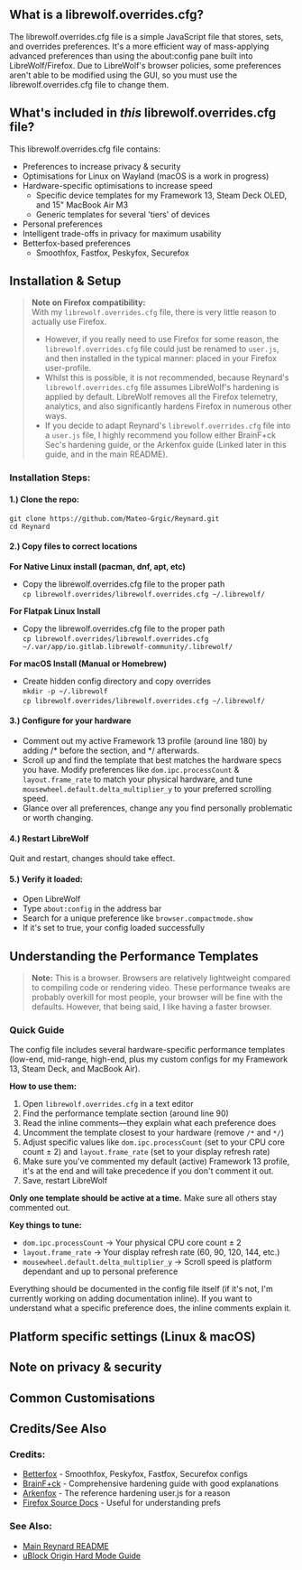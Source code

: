 ## What is a librewolf.overrides.cfg?
The librewolf.overrides.cfg file is a simple JavaScript file that stores, sets, and overrides preferences. It's a more efficient way of mass-applying advanced preferences than using the about:config pane built into LibreWolf/Firefox. Due to LibreWolf's browser policies, some preferences aren't able to be modified using the GUI, so you must use the librewolf.overrides.cfg file to change them.

## What's included in *this* librewolf.overrides.cfg file?
This librewolf.overrides.cfg file contains:
* Preferences to increase privacy & security
* Optimisations for Linux on Wayland (macOS is a work in progress)
* Hardware-specific optimisations to increase speed
	* Specific device templates for my Framework 13, Steam Deck OLED, and 15" MacBook Air M3
	* Generic templates for several 'tiers' of devices
* Personal preferences 
* Intelligent trade-offs in privacy for maximum usability
* Betterfox-based preferences
    * Smoothfox, Fastfox, Peskyfox, Securefox

## Installation & Setup

> **Note on Firefox compatibility:**  
> With my `librewolf.overrides.cfg` file, there is very little reason to actually use Firefox.  
> - However, if you really need to use Firefox for some reason, the `librewolf.overrides.cfg` file could just be renamed to `user.js`, and then installed in the typical manner: placed in your Firefox user-profile.  
> - Whilst this is possible, it is not recommended, because Reynard's `librewolf.overrides.cfg` file assumes LibreWolf's hardening is applied by default. LibreWolf removes all the Firefox telemetry, analytics, and also significantly hardens Firefox in numerous other ways.
> - If you decide to adapt Reynard's `librewolf.overrides.cfg` file into a `user.js` file, I highly recommend you follow either BrainF+ck Sec's hardening guide, or the Arkenfox guide (Linked later in this guide, and in the main README).
### Installation Steps:

#### 1.) Clone the repo:  
  ```git clone https://github.com/Mateo-Grgic/Reynard.git```  
  ```cd Reynard```  

#### 2.) Copy files to correct locations
  **For Native Linux install (pacman, dnf, apt, etc)**  
  - Copy the librewolf.overrides.cfg file to the proper path  
  ```cp librewolf.overrides/librewolf.overrides.cfg ~/.librewolf/```  

**For Flatpak Linux Install**  
   - Copy the librewolf.overrides.cfg file to the proper path  
  ```cp librewolf.overrides/librewolf.overrides.cfg ~/.var/app/io.gitlab.librewolf-community/.librewolf/```   

**For macOS Install (Manual or Homebrew)**  
  - Create hidden config directory and copy overrides  
  ```mkdir -p ~/.librewolf```  
  ```cp librewolf.overrides/librewolf.overrides.cfg ~/.librewolf/```

#### 3.) Configure for your hardware
* Comment out my active Framework 13 profile (around line 180) by adding /* before the section, and */ afterwards.  
* Scroll up and find the template that best matches the hardware specs you have. Modify preferences like `dom.ipc.processCount` & `layout.frame_rate` to match your physical hardware, and tune `mousewheel.default.delta_multiplier_y` to your preferred scrolling speed.  
* Glance over all preferences, change any you find personally problematic or worth changing.  

#### 4.) Restart LibreWolf 
  Quit and restart, changes should take effect.

#### 5.) Verify it loaded:
* Open LibreWolf
* Type `about:config` in the address bar
* Search for a unique preference like `browser.compactmode.show`
* If it's set to true, your config loaded successfully

## Understanding the Performance Templates

> **Note:** This is a browser. Browsers are relatively lightweight compared to compiling code or rendering video. These performance tweaks are probably overkill for most people, your browser will be fine with the defaults. However, that being said, I like having a faster browser.

### Quick Guide

The config file includes several hardware-specific performance templates (low-end, mid-range, high-end, plus my custom configs for my Framework 13, Steam Deck, and MacBook Air).

**How to use them:**
1. Open `librewolf.overrides.cfg` in a text editor
2. Find the performance template section (around line 90)
3. Read the inline comments—they explain what each preference does
4. Uncomment the template closest to your hardware (remove `/*` and `*/`)
5. Adjust specific values like `dom.ipc.processCount` (set to your CPU core count ± 2) and `layout.frame_rate` (set to your display refresh rate)
6. Make sure you've commented my default (active) Framework 13 profile, it's at the end and will take precedence if you don't comment it out. 
6. Save, restart LibreWolf

**Only one template should be active at a time.** Make sure all others stay commented out.

**Key things to tune:**
- `dom.ipc.processCount` → Your physical CPU core count ± 2
- `layout.frame_rate` → Your display refresh rate (60, 90, 120, 144, etc.)
- `mousewheel.default.delta_multiplier_y` → Scroll speed is platform dependant and up to personal preference

Everything should be documented in the config file itself (if it's not, I'm currently working on adding documentation inline). If you want to understand what a specific preference does, the inline comments explain it.

## Platform specific settings (Linux & macOS)

## Note on privacy & security

## Common Customisations

## Credits/See Also 
### Credits:
- [Betterfox](https://github.com/yokoffing/Betterfox) - Smoothfox, Peskyfox, Fastfox, Securefox configs
- [BrainF+ck](https://brainfucksec.github.io/firefox-hardening-guide-2025) - Comprehensive hardening guide with good explanations
- [Arkenfox](https://github.com/arkenfox/user.js) - The reference hardening user.js for a reason
- [Firefox Source Docs](https://firefox-source-docs.mozilla.org/index.html) - Useful for understanding prefs
### See Also:
- [Main Reynard README](../README.md)
- [uBlock Origin Hard Mode Guide](../ublock/README.md)
